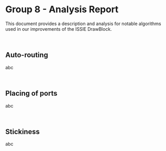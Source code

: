 # Group 8 - Analysis Report

This document provides a description and analysis for notable algorithms used in our improvements of the ISSIE DrawBlock.

<br/>

## Auto-routing

abc

<br/>

## Placing of ports 

abc

<br/>

## Stickiness

abc
